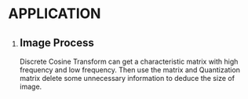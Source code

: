 # APPLICATION

1. ## Image Process

   Discrete Cosine Transform can get a characteristic matrix with high frequency and low frequency. Then use the matrix and Quantization matrix delete some unnecessary information to deduce the size of image. 

